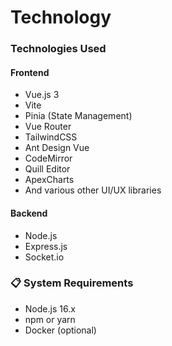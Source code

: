 # Technology

### Technologies Used

#### Frontend

* Vue.js 3
* Vite
* Pinia (State Management)
* Vue Router
* TailwindCSS
* Ant Design Vue
* CodeMirror
* Quill Editor
* ApexCharts
* And various other UI/UX libraries

#### Backend

* Node.js
* Express.js
* Socket.io

### 📋 System Requirements

* Node.js 16.x
* npm or yarn
* Docker (optional)
